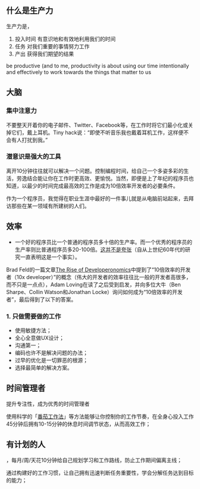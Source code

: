 ## 什么是生产力

生产力是，
1. 投入时间
   有意识地和有效地利用我们的时间
2. 任务
   对我们重要的事情努力工作
3. 产出
   获得我们期望的结果

be productive (and to me, productivity is about using our time intentionally and effectively to work towards the things that matter to us

##  大脑

###  集中注意力  
  
不要整天开着你的电子邮件、Twitter、Facebook等，在工作时将它们最小化或关掉它们，戴上耳机。Tiny hack说：“即使不听音乐我也戴着耳机工作，这样便不会有人打扰到我。”   


###  潜意识是强大的工具
 
离开10分钟往往就可以解决一个问题。控制编程时间，给自己一个多姿多彩的生活，劳逸结合能让你在工作时更高效、更愉悦。当然，即便是上了年纪的程序员也知道，以最少的时间完成最高效的工作是成为10倍效率开发者的必要条件。   
  
作为一个程序员，我觉得在职业生涯中最好的一件事儿就是从电脑前站起来，去拜访那些在某一领域有所建树的人们。   




## 效率
-   一个好的程序员比一个普通的程序员多十倍的生产率。而一个优秀的程序员的生产率则比普通程序员多20-100倍。[这并不是夸张](http://www.devtopics.com/programmer-productivity-the-tenfinity-factor/)（自从上世纪60年代的研究一直表明这是一个事实）。


Brad Feld的一篇文章[The Rise of Developeronomics](http://www.forbes.com/sites/venkateshrao/2011/12/05/the-rise-of-developeronomics/)中提到了“10倍效率的开发者（10x developer）”的概念（伟大的开发者的效率往往比一般的开发者高很多，而不只是一点点），Adam Loving在读了之后受到启发，并向多位大牛（Ben Sharpe、Collin Watson和Jonathan Locke）询问如何成为“10倍效率的开发者”，最后得到了以下的答案。   


### 1. 只做需要做的工作  

-   使用敏捷方法；
-   全心全意做UX设计；
-   沟通第一；
-   编码也许不是解决问题的办法；
-   过早的优化是一切罪恶的根源；
-   选择最简单的解决方案。


## 时间管理者

提升专注性，成为优秀的时间管理者

使用科学的「[番茄工作法](https://www.zhihu.com/search?q=番茄工作法&search_source=Entity&hybrid_search_source=Entity&hybrid_search_extra={"sourceType"%3A"answer"%2C"sourceId"%3A2705644303})」等方法能够让你控制你的工作节奏，在全身心投入工作45分钟后拥有10-15分钟的休息时间调节状态，从而高效工作；

## 有计划的人

，每月/周/天花10分钟给自己规划学习和工作路线，防止工作期间偏离主线；

通过构建好的工作习惯，让自己拥有迅速判断任务重要性，学会分解任务达到目标的能力；